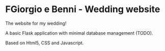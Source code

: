 # FGiorgio e Benni - Wedding website
The website for my wedding!

A basic Flask application with minimal database management (TODO).

Based on Html5, CSS and Javascript.

